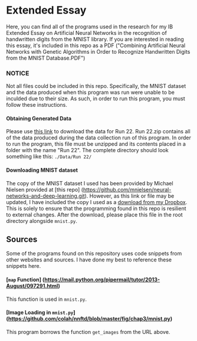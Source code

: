 # Extended Essay
Here, you can find all of the programs used in the research for my IB Extended Essay on Artificial Neural Networks in the recognition of handwritten digits from the MNIST library.  If you are interested in reading this essay, it's included in this repo as a PDF ("Combining Artificial Neural Networks with Genetic Algorithms in Order to Recognize Handwritten Digits from the MNIST Database.PDF")


### NOTICE
Not all files could be included in this repo.  Specifically, the MNIST dataset and the data produced when this program was run were unable to be inculded due to their size.  As such, in order to run this program, you must follow these instructions.

#### Obtaining Generated Data
Please use [this link](https://dl.dropboxusercontent.com/u/93182171/Extended%20Essay/Run%2022.zip) to download the data for Run 22.  Run 22.zip contains all of the data produced during the data collection run of this program.  In order to run the program, this file must be unzipped and its contents placed in a folder with the name "Run 22".  The complete directory should look something like this: `./Data/Run 22/`


#### Downloading MNIST dataset
The copy of the MNIST dataset I used has been provided by Michael Nielsen provided at [this repo] (https://github.com/mnielsen/neural-networks-and-deep-learning.git).  However, as this link or file may be updated, I have included the copy I used as a [download from my Dropbox](https://dl.dropboxusercontent.com/u/93182171/Extended%20Essay/mnist.pkl).  This is solely to ensure that the programming found in this repo is resilient to external changes.  After the download, please place this file in the root directory alongside `mnist.py`.

## Sources
Some of the programs found on this repository uses code snippets from other websites and sources.  I have done my best to reference these snippets here.

#### [`map` Function] (https://mail.python.org/pipermail/tutor/2013-August/097291.html)
This function is used in `mnist.py`.

#### [Image Loading in `mnist.py`] (https://github.com/colah/nnftd/blob/master/fig/chap3/mnist.py)
This program borrows the function `get_images` from the URL above.

